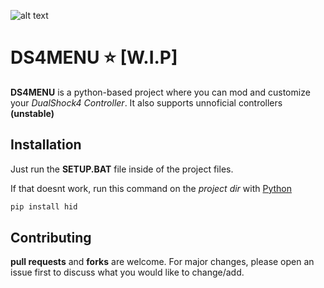 ![alt text](https://www.google.com/url?sa=i&url=https%3A%2F%2Fwww.cordtech.com.ar%2Fps4&psig=AOvVaw1R5heDAR0uKkc_r9NlSEhS&ust=1761149219965000&source=images&cd=vfe&opi=89978449&ved=0CBUQjRxqFwoTCOj-tp_WtZADFQAAAAAdAAAAABBM)

# DS4MENU ⭐ [W.I.P]

**DS4MENU** is a python-based project where you can mod and customize your *DualShock4 Controller*. It also supports unnoficial controllers **(**__unstable__**)**

## Installation

Just run the **SETUP.BAT** file inside of the project files.

If that doesnt work, run this command on the *project dir* with [Python](https://www.python.org/downloads)
```bash
pip install hid 
```
## Contributing

**pull requests** and **forks** are welcome. For major changes, please open an issue first to discuss what you would like to change/add.